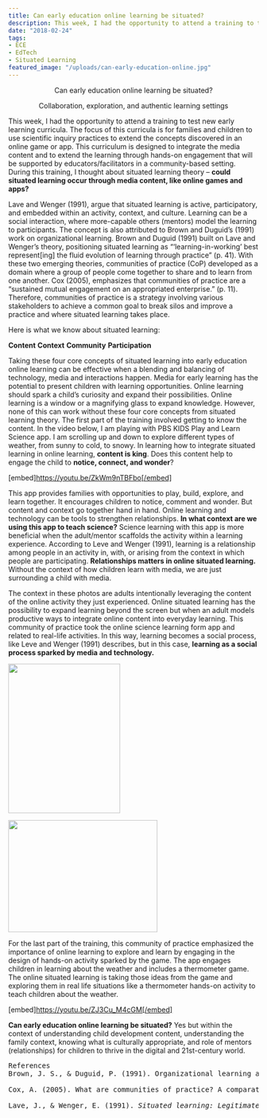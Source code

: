 ```yaml
---
title: Can early education online learning be situated?
description: This week, I had the opportunity to attend a training to test new early learning curricula. The focus of this curricula is for families and children to use scientific inquiry practices to extend the concepts discovered in an online game or app.
date: "2018-02-24"
tags:
- ECE
- EdTech
- Situated Learning
featured_image: "/uploads/can-early-education-online.jpg"
---
```


<p style="text-align: center;">Can early education online learning be situated?</p>
<p style="text-align: center;">Collaboration, exploration, and authentic learning settings</p>
<p style="text-align: left;">This week, I had the opportunity to attend a training to test new early learning curricula. The focus of this curricula is for families and children to use scientific inquiry practices to extend the concepts discovered in an online game or app. This curriculum is designed to integrate the media content and to extend the learning through hands-on engagement that will be supported by educators/facilitators in a community-based setting. During this training, I thought about situated learning theory – <strong>could situated learning occur through media content, like online games and apps?</strong></p>
Lave and Wenger (1991), argue that situated learning is active, participatory, and embedded within an activity, context, and culture. Learning can be a social interaction, where more-capable others (mentors) model the learning to participants. The concept is also attributed to Brown and Duguid’s (1991) work on organizational learning. Brown and Duguid (1991) built on Lave and Wenger’s theory, positioning situated learning as “‘learning-in-working’ best represent[ing] the fluid evolution of learning through practice” (p. 41). With these two emerging theories, communities of practice (CoP) developed as a domain where a group of people come together to share and to learn from one another. Cox (2005), emphasizes that communities of practice are a “sustained mutual engagement on an appropriated enterprise.” (p. 11). Therefore, communities of practice is a strategy involving various stakeholders to achieve a common goal to break silos and improve a practice and where situated learning takes place.

Here is what we know about situated learning:

<strong>Content</strong>
<strong> Context</strong>
<strong> Community</strong>
<strong> Participation</strong>

Taking these four core concepts of situated learning into early education online learning can be effective when a blending and balancing of technology, media and interactions happen. Media for early learning has the potential to present children with learning opportunities. Online learning should spark a child’s curiosity and expand their possibilities. Online learning is a window or a magnifying glass to expand knowledge. However, none of this can work without these four core concepts from situated learning theory. The first part of the training involved getting to know the content. In the video below, I am playing with PBS KIDS Play and Learn Science app. I am scrolling up and down to explore different types of weather, from sunny to cold, to snowy. In learning how to integrate situated learning in online learning, <strong>content is king</strong>. Does this content help to engage the child to <strong>notice, connect, and wonder</strong>?

[embed]https://youtu.be/ZkWm9nTBFbo[/embed]

This app provides families with opportunities to play, build, explore, and learn together. It encourages children to notice, comment and wonder. But content and context go together hand in hand. Online learning and technology can be tools to strengthen relationships. <strong>In what context are we using this app to teach science?</strong> Science learning with this app is more beneficial when the adult/mentor scaffolds the activity within a learning experience. According to Leve and Wenger (1991), learning is a relationship among people in an activity in, with, or arising from the context in which people are participating. <strong>Relationships matters in online situated learning.</strong> Without the context of how children learn with media, we are just surrounding a child with media.

The context in these photos are adults intentionally leveraging the content of the online activity they just experienced. Online situated learning has the possibility to expand learning beyond the screen but when an adult models productive ways to integrate online content into everyday learning. This community of practice took the online science learning form app and related to real-life activities. In this way, learning becomes a social process, like Leve and Wenger (1991) describes, but in this case, <strong>learning as a social process sparked by media and technology.</strong>

<a href="http://knowledgylab.com/wp-content/uploads/2018/02/uIMG_5446.jpg"><img class="size-medium wp-image-781 aligncenter" src="http://knowledgylab.com/wp-content/uploads/2018/02/uIMG_5446-225x300.jpg" alt="" width="225" height="300" /></a>

<a href="http://knowledgylab.com/wp-content/uploads/2018/02/uIMG_5447.jpg"><img class="size-medium wp-image-782 aligncenter" src="http://knowledgylab.com/wp-content/uploads/2018/02/uIMG_5447-300x225.jpg" alt="" width="300" height="225" /></a>

For the last part of the training, this community of practice emphasized the importance of online learning to explore and learn by engaging in the design of hands-on activity sparked by the game. The app engages children in learning about the weather and includes a thermometer game. The online situated learning is taking those ideas from the game and exploring them in real life situations like a thermometer hands-on activity to teach children about the weather.

[embed]https://youtu.be/ZJ3Cu_M4cGM[/embed]

<strong>Can early education online learning be situated?</strong> Yes but within the context of understanding child development content, understanding the family context, knowing what is culturally appropriate, and role of mentors (relationships) for children to thrive in the digital and 21st-century world.
<pre>References 
Brown, J. S., &amp; Duguid, P. (1991). Organizational learning and communities-of-practice: Toward a unified view of working, learning, and innovation. <em>Organization Science, 2(1)</em>, 40–57.

Cox, A. (2005). What are communities of practice? A comparative review of four seminal works. <em>Journal of Information Sciences, 31(6)</em>, 527-540. doi: 10.1177/0165551505057016

Lave, J., &amp; Wenger, E. (1991). <em>Situated learning: Legitimate peripheral participation</em>. New York: Cambridge University Press.</pre>